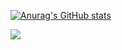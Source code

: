 [![Anurag's GitHub stats](https://github-readme-stats-delta-ivory.vercel.app/api?username=flexinup)](https://github.com/flexinup/github-readme-stats)

<img src="https://apple-music-readme-rose.vercel.app/.vercel.app/?">
